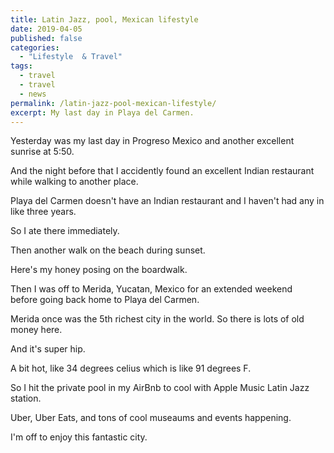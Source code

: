 ```yaml
---
title: Latin Jazz, pool, Mexican lifestyle
date: 2019-04-05
published: false
categories:
  - "Lifestyle  & Travel"
tags:
  - travel
  - travel
  - news
permalink: /latin-jazz-pool-mexican-lifestyle/
excerpt: My last day in Playa del Carmen.
---
```

Yesterday was my last day in Progreso Mexico and another excellent sunrise at 5:50.

And the night before that I accidently found an excellent Indian restaurant while walking to another place.

Playa del Carmen doesn't have an Indian restaurant and I haven't had any in like three years.

So I ate there immediately.

Then another walk on the beach during sunset.

Here's my honey posing on the boardwalk.

Then I was off to Merida, Yucatan, Mexico for an extended weekend before going back home to Playa del Carmen.

Merida once was the 5th richest city in the world. So there is lots of old money here.

And it's super hip.

A bit hot, like 34 degrees celius which is like 91 degrees F.

So I hit the private pool in my AirBnb to cool with Apple Music Latin Jazz station.

Uber, Uber Eats, and tons of cool museaums and events happening.

I'm off to enjoy this fantastic city.